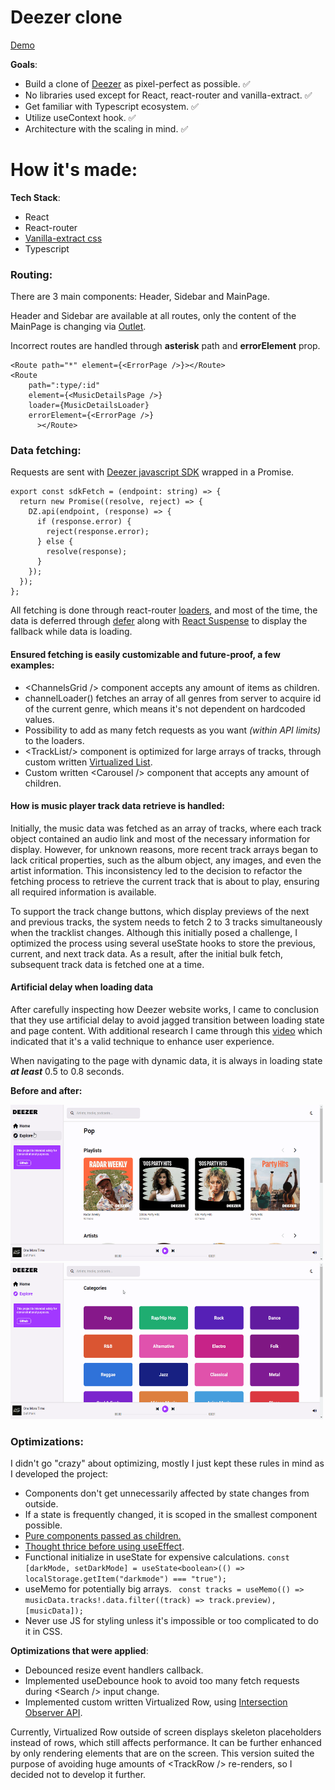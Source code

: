 # Deezer clone

[Demo](https://clonedeezer.netlify.app/)

**Goals**:

- Build a clone of [Deezer](https://www.deezer.com/us/channels/explore/) as pixel-perfect as possible. ✅
- No libraries used except for React, react-router and vanilla-extract. ✅
- Get familiar with Typescript ecosystem. ✅
- Utilize useContext hook. ✅
- Architecture with the scaling in mind. ✅

# How it's made:

**Tech Stack**:

- React
- React-router
- [Vanilla-extract css](https://github.com/vanilla-extract-css/vanilla-extract)
- Typescript

### Routing:

There are 3 main components: Header, Sidebar and MainPage.

Header and Sidebar are available at all routes, only the content of the MainPage is changing via [Outlet](https://reactrouter.com/en/main/components/outlet).

Incorrect routes are handled through <b>asterisk</b> path and <b>errorElement</b> prop.

```
<Route path="*" element={<ErrorPage />}></Route>
<Route
    path=":type/:id"
    element={<MusicDetailsPage />}
    loader={MusicDetailsLoader}
    errorElement={<ErrorPage />}
      ></Route>
```

### Data fetching:

Requests are sent with [Deezer javascript SDK](https://developers.deezer.com/sdk/javascript) wrapped in a Promise.

```
export const sdkFetch = (endpoint: string) => {
  return new Promise((resolve, reject) => {
    DZ.api(endpoint, (response) => {
      if (response.error) {
        reject(response.error);
      } else {
        resolve(response);
      }
    });
  });
};
```

All fetching is done through react-router [loaders](https://reactrouter.com/en/main/route/loader), and most of the time, the data is deferred through [defer](https://reactrouter.com/en/main/guides/deferred) along with [React Suspense](https://react.dev/reference/react/Suspense) to display the fallback while data is loading.

#### Ensured fetching is easily customizable and future-proof, a few examples:

- <ChannelsGrid /\> component accepts any amount of items as children.
- channelLoader() fetches an array of all genres from server to acquire id of the current genre, which means it's not dependent on hardcoded values.
- Possibility to add as many fetch requests as you want <i>(within API limits)</i> to the loaders.
- <TrackList/\> component is optimized for large arrays of tracks, through custom written [Virtualized List](https://www.patterns.dev/vanilla/virtual-lists/).
- Custom written <Carousel /\> component that accepts any amount of children.

#### How is music player track data retrieve is handled:

Initially, the music data was fetched as an array of tracks, where each track object contained an audio link and most of the necessary information for display. However, for unknown reasons, more recent track arrays began to lack critical properties, such as the album object, any images, and even the artist information. This inconsistency led to the decision to refactor the fetching process to retrieve the current track that is about to play, ensuring all required information is available.

To support the track change buttons, which display previews of the next and previous tracks, the system needs to fetch 2 to 3 tracks simultaneously when the tracklist changes. Although this initially posed a challenge, I optimized the process using several useState hooks to store the previous, current, and next track data. As a result, after the initial bulk fetch, subsequent track data is fetched one at a time.

#### Artificial delay when loading data

After carefully inspecting how Deezer website works, I came to conclusion that they use artificial delay to avoid jagged transition between loading state and page content. With additional research I came through this [video](https://www.youtube.com/watch?v=YnksFDAN_GA) which indicated that it's a valid technique to enhance user experience.

When navigating to the page with dynamic data, it is always in loading state ***at least*** 0.5 to 0.8 seconds. 

**Before and after:**

<img src="demo-gifs\nodelayloading.gif" width="500" height="250"/>
<img src="demo-gifs\delayloading.gif" width="500" height="250"/>


### Optimizations:

  I didn't go "crazy" about optimizing, mostly I just kept these rules in mind as I developed the project:
  - Components don't get unnecessarily affected by state changes from outside.
  - If a state is frequently changed, it is scoped in the smallest component possible.
  - [Pure components passed as children.](https://github.com/alan2207/bulletproof-react/blob/master/docs/performance.md#children-as-the-most-basic-optimization)
  - [Thought thrice before using useEffect](https://react.dev/learn/you-might-not-need-an-effect).
  - Functional initialize in useState for expensive calculations. ``` const [darkMode, setDarkMode] = useState<boolean>(() => localStorage.getItem("darkmode") === "true"); ```
  - useMemo for potentially big arrays. ``` const tracks = useMemo(() => musicData.tracks!.data.filter((track) => track.preview),[musicData]);```
  - Never use JS for styling unless it's impossible or too complicated to do it in CSS.

  **Optimizations that were applied**:
  - Debounced resize event handlers callback.
  - Implemented useDebounce hook to avoid too many fetch requests during <Search /\> input change.
  - Implemented custom written Virtualized Row, using [Intersection Observer API](https://developer.mozilla.org/en-US/docs/Web/API/Intersection_Observer_API).

   Currently, Virtualized Row outside of screen displays skeleton placeholders instead of rows, which still affects performance. It can be further enhanced by only rendering elements that are on the screen. This version suited the purpose of avoiding huge amounts of <TrackRow /\> re-renders, so I decided not to develop it further.